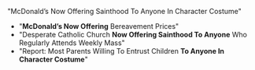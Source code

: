 
"McDonald’s Now Offering Sainthood To Anyone In Character Costume"

* "__McDonald’s Now Offering__ Bereavement Prices"
* "Desperate Catholic Church __Now Offering Sainthood To Anyone__ Who Regularly Attends Weekly Mass"
* "Report: Most Parents Willing To Entrust Children __To Anyone In Character Costume__"
